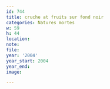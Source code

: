 ```yaml
---
id: 744
title: cruche at fruits sur fond noir
categories: Natures mortes
w: 59
h: 44
location:
note:
file:
year: '2004'
year_start: 2004
year_end:
image:

---
```

